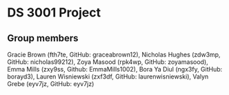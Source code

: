 # DS 3001 Project

## Group members
Gracie Brown (fth7te, GitHub: graceabrown12), Nicholas Hughes (zdw3mp, GitHub: nicholas99212), Zoya Masood (rpk4wp, GitHub: zoyamasood), Emma Mills (zxy9ss, Github: EmmaMills1002), Bora Ya Diul (ngx3fy, GitHub: borayd3), Lauren Wisniewski (zxf3df, GitHub: laurenwisniewski), Valyn Grebe (eyv7jz, GitHub: eyv7jz)
